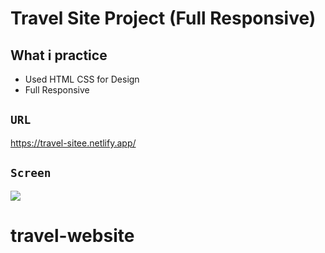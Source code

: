 # Travel Site Project (Full Responsive)

## What i practice

- Used HTML CSS for Design
- Full Responsive

## `URL`

https://travel-sitee.netlify.app/

## `Screen`

![](screen.gif)

# travel-website
